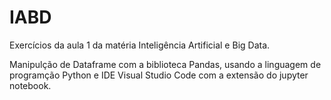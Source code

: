 # IABD
Exercícios da aula 1 da  matéria Inteligência Artificial e Big Data.

Manipulção de Dataframe com a biblioteca Pandas, usando a linguagem de programção Python e IDE Visual Studio Code com a extensão do jupyter notebook.
